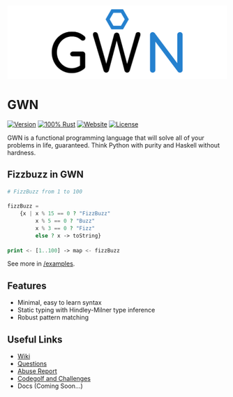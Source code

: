 ![GWN Logo](/media/GWN.png)
# GWN
[![Version](https://img.shields.io/badge/dynamic/yaml.svg?color=informational&label=version&query=%24.version&url=https%3A%2F%2Fraw.githubusercontent.com%2Fgwn-lang%2Fgwn%2Fmaster%2Fversion.version)](/version.version)
[![100% Rust](https://img.shields.io/github/languages/top/gwn-lang/gwn.svg?color=%23dea584&logo=rust)](/src)
[![Website](https://img.shields.io/website/https/gwn-lang.github.io.svg)](https://gwn-lang.github.io)
[![License](https://img.shields.io/github/license/gwn-lang/gwn.svg)](/license.md)

GWN is a functional programming language that will solve all of your problems in life, guaranteed.
Think Python with purity and Haskell without hardness.

## Fizzbuzz in GWN

```php
# FizzBuzz from 1 to 100

fizzBuzz =
    {x | x % 15 == 0 ? "FizzBuzz"
         x % 5 == 0 ? "Buzz"
         x % 3 == 0 ? "Fizz"
         else ? x -> toString}
    
print <- [1..100] -> map <- fizzBuzz
```

See more in [/examples](/examples).

## Features
- Minimal, easy to learn syntax
- Static typing with Hindley-Milner type inference
- Robust pattern matching

## Useful Links
- [Wiki](https://github.com/gwn-lang/gwn/wiki)
- [Questions](https://github.com/gwn-lang/gwn/issues/5)
- [Abuse Report](https://github.com/gwn-lang/gwn/issues/4)
- [Codegolf and Challenges](https://github.com/gwn-lang/gwn/issues/8)
- Docs (Coming Soon...)
